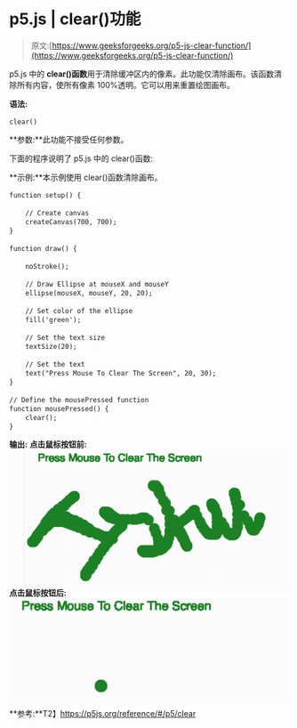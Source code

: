 # p5.js | clear()功能

> 原文:[https://www.geeksforgeeks.org/p5-js-clear-function/](https://www.geeksforgeeks.org/p5-js-clear-function/)

p5.js 中的 **clear()函数**用于清除缓冲区内的像素。此功能仅清除画布。该函数清除所有内容，使所有像素 100%透明。它可以用来重置绘图画布。

**语法:**

```
clear()
```

**参数:**此功能不接受任何参数。

下面的程序说明了 p5.js 中的 clear()函数:

**示例:**本示例使用 clear()函数清除画布。

```
function setup() {

    // Create canvas 
    createCanvas(700, 700);
}

function draw() {

    noStroke();

    // Draw Ellipse at mouseX and mouseY
    ellipse(mouseX, mouseY, 20, 20);

    // Set color of the ellipse
    fill('green');

    // Set the text size
    textSize(20);

    // Set the text
    text("Press Mouse To Clear The Screen", 20, 30);
}

// Define the mousePressed function
function mousePressed() {
    clear();
}
```

**输出:**
**点击鼠标按钮前:**
![](img/b32e6d2659ba804b9a1ef633ffd46199.png)
**点击鼠标按钮后:**
![](img/81ed716655638787244774fa10863133.png)

**参考:**T2】https://p5js.org/reference/#/p5/clear